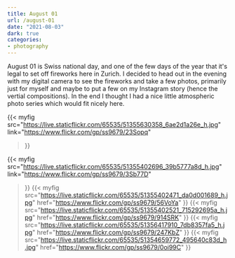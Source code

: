 ```yaml
---
title: August 01
url: /august-01
date: "2021-08-03"
dark: true
categories:
- photography
---
```


August 01 is Swiss national day, and one of the few days of the year that it's
legal to set off fireworks here in Zurich. I decided to head out in the evening
with my digital camera to see the fireworks and take a few photos, primarily
just for myself and maybe to put a few on my Instagram story (hence the vertial
compositions). In the end I thought I had a nice little atmospheric photo series
which would fit nicely here.

{{<
	myfig src="https://live.staticflickr.com/65535/51355630358_6ae2d1a26e_h.jpg"
		link="https://www.flickr.com/gp/ss9679/23Sopq"
>}}

<!--more-->

{{<
	myfig src="https://live.staticflickr.com/65535/51355402696_39b5777a8d_h.jpg" 
		link="https://www.flickr.com/gp/ss9679/3Sb77D" 
>}}
{{<
	myfig src="https://live.staticflickr.com/65535/51355402471_da0d001689_h.jpg"
		href="https://www.flickr.com/gp/ss9679/56VoYa" 
>}}
{{<
	myfig src="https://live.staticflickr.com/65535/51355402521_715292695a_h.jpg"
		href="https://www.flickr.com/gp/ss9679/914SRK" 
>}}
{{<
	myfig src="https://live.staticflickr.com/65535/51356417910_7db8357fa5_h.jpg"
		href="https://www.flickr.com/gp/ss9679/247KbZ" 
>}}
{{<
	myfig src="https://live.staticflickr.com/65535/51354659772_495640c83d_h.jpg"
		href="https://www.flickr.com/gp/ss9679/0oi99C" 
>}}
